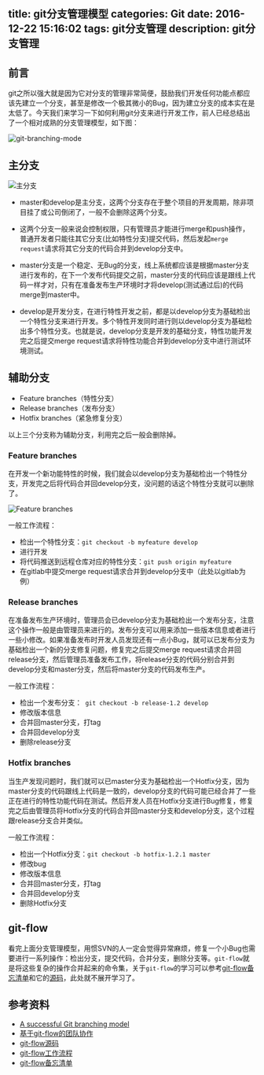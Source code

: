 title: git分支管理模型
categories: Git
date: 2016-12-22 15:16:02
tags: git分支管理
description: git分支管理
---

## 前言

git之所以强大就是因为它对分支的管理非常简便，鼓励我们开发任何功能点都应该先建立一个分支，甚至是修改一个极其微小的Bug，因为建立分支的成本实在是太低了。今天我们来学习一下如何利用git分支来进行开发工作，前人已经总结出了一个相对成熟的分支管理模型，如下图：

![git-branching-mode](http://nvie.com/img/git-model@2x.png)

<!-- more -->

## 主分支

![主分支](http://nvie.com/img/main-branches@2x.png)

- master和develop是主分支，这两个分支存在于整个项目的开发周期，除非项目挂了或公司倒闭了，一般不会删除这两个分支。

- 这两个分支一般来说会控制权限，只有管理员才能进行merge和push操作，普通开发者只能往其它分支(比如特性分支)提交代码，然后发起`merge request`请求将其它分支的代码合并到develop分支中。

- master分支是一个稳定、无Bug的分支，线上系统都应该是根据master分支进行发布的，在下一个发布代码提交之前，master分支的代码应该是跟线上代码一样才对，只有在准备发布生产环境时才将develop(测试通过后)的代码merge到master中。

- develop是开发分支，在进行特性开发之前，都是以develop分支为基础检出一个特性分支来进行开发。多个特性开发同时进行则以develop分支为基础检出多个特性分支。也就是说，develop分支是开发的基础分支，特性功能开发完之后提交merge request请求将特性功能合并到develop分支中进行测试环境测试。

## 辅助分支

- Feature branches（特性分支）
- Release branches（发布分支）
- Hotfix branches（紧急修复分支）

以上三个分支称为辅助分支，利用完之后一般会删除掉。

### Feature branches

在开发一个新功能特性的时候，我们就会以develop分支为基础检出一个特性分支，开发完之后将代码合并回develop分支，没问题的话这个特性分支就可以删除了。

![Feature branches](http://nvie.com/img/fb@2x.png)

一般工作流程：

- 检出一个特性分支：`git checkout -b myfeature develop`
- 进行开发
- 将代码推送到远程仓库对应的特性分支：`git push origin myfeature`
- 在gitlab中提交merge request请求合并到develop分支中（此处以gitlab为例）

### Release branches

在准备发布生产环境时，管理员会已develop分支为基础检出一个发布分支，注意这个操作一般是由管理员来进行的。发布分支可以用来添加一些版本信息或者进行一些小修改。如果准备发布时开发人员发现还有一点小Bug，就可以已发布分支为基础检出一个新的分支修复问题，修复完之后提交merge request请求合并回release分支，然后管理员准备发布工作，将release分支的代码分别合并到develop分支和master分支，然后将master分支的代码发布生产。

一般工作流程：

- 检出一个发布分支：` git checkout -b release-1.2 develop`
- 修改版本信息
- 合并回master分支，打tag
- 合并回develop分支
- 删除release分支

### Hotfix branches

当生产发现问题时，我们就可以已master分支为基础检出一个Hotfix分支，因为master分支的代码跟线上代码是一致的，develop分支的代码可能已经合并了一些正在进行的特性功能代码在测试。然后开发人员在Hotfix分支进行Bug修复，修复完之后由管理员将Hotfix分支的代码合并回master分支和develop分支，这个过程跟release分支合并类似。

一般工作流程：

- 检出一个Hotfix分支：`git checkout -b hotfix-1.2.1 master`
- 修改bug
- 修改版本信息
- 合并回master分支，打tag
- 合并回develop分支
- 删除Hotfix分支

## git-flow

看完上面分支管理模型，用惯SVN的人一定会觉得异常麻烦，修复一个小Bug也需要进行一系列操作：检出分支，提交代码，合并分支，删除分支等。`git-flow`就是将这些复杂的操作合并起来的命令集，关于`git-flow`的学习可以参考[git-flow备忘清单](http://danielkummer.github.io/git-flow-cheatsheet/index.zh_CN.html)和它的[源码](https://github.com/nvie/gitflow)，此处就不展开学习了。

## 参考资料

- [A successful Git branching model](http://nvie.com/posts/a-successful-git-branching-model)
- [基于git-flow的团队协作](https://zhangmengpl.gitbooks.io/gitlab-guide/content/whatisgitflow.html)
- [git-flow源码](https://github.com/nvie/gitflow)
- [git-flow工作流程](https://www.git-tower.com/learn/git/ebook/cn/command-line/advanced-topics/git-flow#start)
- [git-flow备忘清单](http://danielkummer.github.io/git-flow-cheatsheet/index.zh_CN.html)
